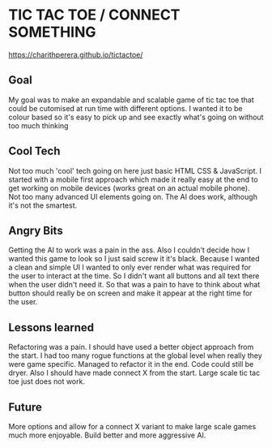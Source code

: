 # TIC TAC TOE / CONNECT SOMETHING

https://charithperera.github.io/tictactoe/

## Goal
My goal was to make an expandable and scalable game of tic tac toe that could be cutomised at run time with different options. I wanted it to be colour based so it's easy to pick up and see exactly what's going on without too much thinking

## Cool Tech
Not too much 'cool' tech going on here just basic HTML CSS & JavaScript. I started with a mobile first approach which made it really easy at the end to get working on mobile devices (works great on an actual mobile phone). Not too many advanced UI elements going on. The AI does work, although it's not the smartest.

## Angry Bits
Getting the AI to work was a pain in the ass. Also I couldn't decide how I wanted this game to look so I just said screw it it's black. Because I wanted a clean and simple UI I wanted to only ever render what was required for the user to interact at the time. So I didn't want all buttons and all text there when the user didn't need it. So that was a pain to have to think about what button should really be on screen and make it appear at the right time for the user.

## Lessons learned

Refactoring was a pain. I should have used a better object approach from the start. I had too many rogue functions at the global level when really they were game specific. Managed to refactor it in the end. Code could still be dryer. Also I should have made connect X from the start. Large scale tic tac toe just does not work.

## Future
More options and allow for a connect X variant to make large scale games much more enjoyable. Build better and more aggressive AI.
